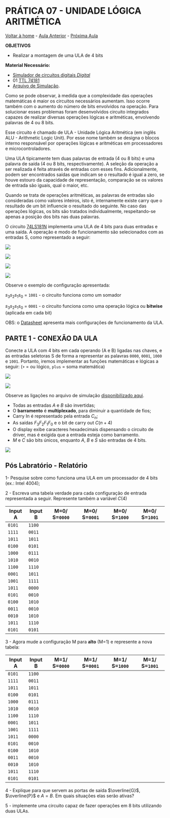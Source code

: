 <script>
  MathJax = {
    tex: {inlineMath: [['$', '$'], ['\\(', '\\)']]}
  };
  </script>
  <script id="MathJax-script" async src="https://cdn.jsdelivr.net/npm/mathjax@3/es5/tex-chtml.js"></script>

   <script src="https://cdn.jsdelivr.net/npm/mermaid@8.4.0/dist/mermaid.min.js"></script>
 <script>mermaid.initialize({startOnLoad:true});</script>

# PRÁTICA 07 - UNIDADE LÓGICA ARITMÉTICA

[Voltar à home](../) - [Aula Anterior](./pr06.md) - [Próxima Aula](./pr08.md)


**OBJETIVOS**

-   Realizar a montagem de uma ULA de 4 bits

**Material Necessário:**

- [Simulador de circuitos digitais *Digital*](https://github.com/marcielbp/Digital)
- 01 [TTL 74181](./pr07/datasheet/sn_74181.pdf)
- [Arquivo de Simulação](./pr07/dig/pr07.dig).


Como se pode observar, à medida que a complexidade das operações
matemáticas é maior os circuitos necessários aumentam. Isso ocorre também com o aumento do número de bits envolvidos na operação. Para solucionar esses problemas foram desenvolvidos circuito integrados capazes de realizar diversas operações lógicas e aritméticas, envolvendo palavras de 4 ou 8 bits.

Esse circuito é chamado de ULA - Unidade Lógica Aritmética (em inglês ALU - Arithmetic Logic Unit). Por esse nome também
se designa o blocos interno responsável por operações lógicas e
aritméticas em processadores e microcontroladores.

Uma ULA tipicamente tem duas palavras de entrada (4 ou 8 bits) e uma palavra de saı́da (4 ou 8 bits, respectivamente). A seleção da operação a ser realizada é feita através de entradas com esses fins.
Adicionalmente, podem ser encontrados saı́das que indicam se o resultado é igual a zero, se houve estouro da capacidade de representação, comparação se os valores de entrada são iguais, qual o maior, etc.

Quando se trata de operações aritméticas, as palavras de entradas são consideradas como valores inteiros, isto é, internamente existe carry que o resultado de um bit influencie o resultado do seguinte. No caso das operações lógicas, os bits são tratados individualmente,
respeitando-se apenas a posição dos bits nas duas palavras.

O circuito [74LS181N](./pr07/datasheet/sn_74181.pdf) implementa uma ULA de 4 bits para duas entradas e uma saída. A operação e modo de funcionamento são selecionados com as
entradas S, como representado a seguir:

![](./pr07/media/image80.png)

![](./pr07/media/image20.png)

![](./pr07/media/image60.png)

![](./pr07/media/image70.png)


Observe o exemplo de configuração apresentada:

$s_3s_2s_1s_0$ = `1001` - o circuito funciona como um somador

$s_3s_2s_1s_0$ = `0001` - o circuito funciona como uma operação lógica
ou **bitwise** (aplicada em cada bit)

OBS: o [Datasheet](./pr07/datasheet/sn_74181.pdf) apresenta mais configurações de funcionamento da ULA.

## PARTE 1 - CONEXÃO DA ULA

Conecte a ULA com 4 bits em cada operando (A e B) ligadas nas chaves, e as entradas seletoras S de forma a representar as palavras `0000`, `0001`, `1000` e `1001`. Portanto, iremos implementar as funções matemáticas e lógicas a seguir: (`+` = ou lógico, `plus` = soma matemática)

![](./pr07/media/image50.png)

![](./pr07/media/image30.png)

Observe as ligações no arquivo de simulação [disponibilizado aqui](./pr07/dig/pr07.dig).

- Todas as entradas $A$ e $B$ são invertidas;
- O **barramento** é **multiplexado**, para diminuir a quantidade de fios;
- Carry In é representado pela entrada $C_n$;
- As saídas $F_3F_2F_1F_0$ e o bit de carry out $C(n+4)$
- O display exibe caracteres hexadecimais dispensando o circuito de driver, mas é exigida que a entrada esteja como barramento.
- $M$ e $C$ são bits únicos, enquanto $A$, $B$ e $S$ são entradas de 4 bits.

![](./pr07/media/pr07.png)

## Pós Labratório - Relatório

1- Pesquise sobre como funciona uma ULA em um processador de 4 bits (ex.: Intel 4004);

2 - Escreva uma tabela verdade para cada configuração de entrada
representada a seguir. Represente também a variável $C(4)$

|Input A  | Input B  | M=0/ S=`0000` |  M=0/ S=`0001` |  M=0/ S=`1000` |  M=0/ S=`1001` |
| - | - | - | - | - | - |
|`0101` | `1100` |  |  |  |  |
|`1111` | `0011` |  |  |  |  |  
|`1011` | `1011` |  |  |  |  |  
|`0100` | `0101` |  |  |  |  |  
|`1000` | `0111` |  |  |  |  |  
|`1010` | `0010` |  |  |  |  |  
|`1100` | `1110` |  |  |  |  |  
|`0001` | `1011` |  |  |  |  |  
|`1001` | `1111` |  |  |  |  |  
|`1011` | `0000` |  |  |  |  |  
|`0101` | `0010` |  |  |  |  |  
|`0100` | `1010` |  |  |  |  |  
|`0011` | `0010` |  |  |  |  |  
|`0010` | `1010` |  |  |  |  |  
|`1011` | `1110` |  |  |  |  |  
|`0101` | `0101` |  |  |  |  |

3 - Agora mude a configuração M para **alto** (M=1) e represente a nova tabela:

|Input A  | Input B  | M=1/ S=`0000` | M=1/ S=`0001` |  M=1/ S=`1000` |  M=1/ S=`1001` |
| - | - | - | - | - | - |
|`0101` | `1100` |  |  |  |  |  
|`1111` | `0011` |  |  |  |  |  
|`1011` | `1011` |  |  |  |  |  
|`0100` | `0101` |  |  |  |  |
|`1000` | `0111` |  |  |  |  |
|`1010` | `0010` |  |  |  |  |
|`1100` | `1110` |  |  |  |  |
|`0001` | `1011` |  |  |  |  |
|`1001` | `1111` |  |  |  |  |
|`1011` | `0000` |  |  |  |  |
|`0101` | `0010` |  |  |  |  |
|`0100` | `1010` |  |  |  |  |
|`0011` | `0010` |  |  |  |  |
|`0010` | `1010` |  |  |  |  |
|`1011` | `1110` |  |  |  |  |
|`0101` | `0101` |  |  |  |  |                            

4 - Explique para que servem as portas de saída $\overline{G}$, $\overline{P}$ e $A=B$. Em quais situações elas serão ativas?

5 - implemente uma circuito capaz de fazer operações em 8 bits utilizando duas ULAs.
